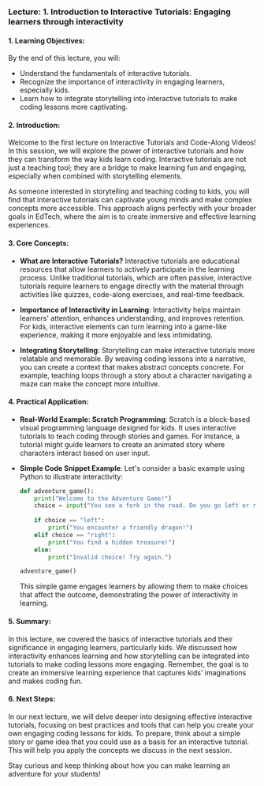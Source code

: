 ### Lecture: 1. Introduction to Interactive Tutorials: Engaging learners through interactivity

#### 1. **Learning Objectives**:
By the end of this lecture, you will:
- Understand the fundamentals of interactive tutorials.
- Recognize the importance of interactivity in engaging learners, especially kids.
- Learn how to integrate storytelling into interactive tutorials to make coding lessons more captivating.

#### 2. **Introduction**:
Welcome to the first lecture on Interactive Tutorials and Code-Along Videos! In this session, we will explore the power of interactive tutorials and how they can transform the way kids learn coding. Interactive tutorials are not just a teaching tool; they are a bridge to make learning fun and engaging, especially when combined with storytelling elements.

As someone interested in storytelling and teaching coding to kids, you will find that interactive tutorials can captivate young minds and make complex concepts more accessible. This approach aligns perfectly with your broader goals in EdTech, where the aim is to create immersive and effective learning experiences.

#### 3. **Core Concepts**:

- **What are Interactive Tutorials?**
  Interactive tutorials are educational resources that allow learners to actively participate in the learning process. Unlike traditional tutorials, which are often passive, interactive tutorials require learners to engage directly with the material through activities like quizzes, code-along exercises, and real-time feedback.

- **Importance of Interactivity in Learning**:
  Interactivity helps maintain learners' attention, enhances understanding, and improves retention. For kids, interactive elements can turn learning into a game-like experience, making it more enjoyable and less intimidating.

- **Integrating Storytelling**:
  Storytelling can make interactive tutorials more relatable and memorable. By weaving coding lessons into a narrative, you can create a context that makes abstract concepts concrete. For example, teaching loops through a story about a character navigating a maze can make the concept more intuitive.

#### 4. **Practical Application**:

- **Real-World Example: Scratch Programming**:
  Scratch is a block-based visual programming language designed for kids. It uses interactive tutorials to teach coding through stories and games. For instance, a tutorial might guide learners to create an animated story where characters interact based on user input.

- **Simple Code Snippet Example**:
  Let's consider a basic example using Python to illustrate interactivity:

  ```python
  def adventure_game():
      print("Welcome to the Adventure Game!")
      choice = input("You see a fork in the road. Do you go left or right? (left/right): ")
      
      if choice == "left":
          print("You encounter a friendly dragon!")
      elif choice == "right":
          print("You find a hidden treasure!")
      else:
          print("Invalid choice! Try again.")
  
  adventure_game()
  ```

  This simple game engages learners by allowing them to make choices that affect the outcome, demonstrating the power of interactivity in learning.

#### 5. **Summary**:
In this lecture, we covered the basics of interactive tutorials and their significance in engaging learners, particularly kids. We discussed how interactivity enhances learning and how storytelling can be integrated into tutorials to make coding lessons more engaging. Remember, the goal is to create an immersive learning experience that captures kids' imaginations and makes coding fun.

#### 6. **Next Steps**:
In our next lecture, we will delve deeper into designing effective interactive tutorials, focusing on best practices and tools that can help you create your own engaging coding lessons for kids. To prepare, think about a simple story or game idea that you could use as a basis for an interactive tutorial. This will help you apply the concepts we discuss in the next session.

Stay curious and keep thinking about how you can make learning an adventure for your students!